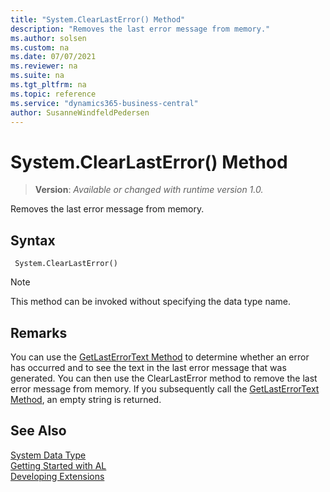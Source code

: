 ```yaml
---
title: "System.ClearLastError() Method"
description: "Removes the last error message from memory."
ms.author: solsen
ms.custom: na
ms.date: 07/07/2021
ms.reviewer: na
ms.suite: na
ms.tgt_pltfrm: na
ms.topic: reference
ms.service: "dynamics365-business-central"
author: SusanneWindfeldPedersen
---
```

[//]: # (START>DO_NOT_EDIT)
[//]: # (IMPORTANT:Do not edit any of the content between here and the END>DO_NOT_EDIT.)
[//]: # (Any modifications should be made in the .xml files in the ModernDev repo.)
# System.ClearLastError() Method
> **Version**: _Available or changed with runtime version 1.0._

Removes the last error message from memory.


## Syntax
```AL
 System.ClearLastError()
```
> [!NOTE]
> This method can be invoked without specifying the data type name.



[//]: # (IMPORTANT: END>DO_NOT_EDIT)

## Remarks

You can use the [GetLastErrorText Method](../../methods-auto/system/system-getlasterrortext--method.md) to determine whether an error has occurred and to see the text in the last error message that was generated. You can then use the ClearLastError method to remove the last error message from memory. If you subsequently call the [GetLastErrorText Method](../../methods-auto/system/system-getlasterrortext--method.md), an empty string is returned. 


## See Also

[System Data Type](system-data-type.md)  
[Getting Started with AL](../../devenv-get-started.md)  
[Developing Extensions](../../devenv-dev-overview.md)